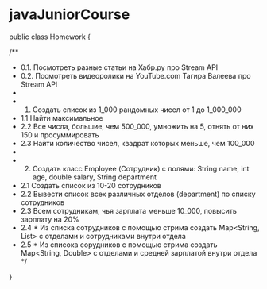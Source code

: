 # javaJuniorCourse
public class Homework {

  /**
   * 0.1. Посмотреть разные статьи на Хабр.ру про Stream API
   * 0.2. Посмотреть видеоролики на YouTube.com Тагира Валеева про Stream API
   *
   * 1. Создать список из 1_000 рандомных чисел от 1 до 1_000_000 
   * 1.1 Найти максимальное
   * 2.2 Все числа, большие, чем 500_000, умножить на 5, отнять от них 150 и просуммировать
   * 2.3 Найти количество чисел, квадрат которых меньше, чем 100_000
   * 
   * 2. Создать класс Employee (Сотрудник) с полями: String name, int age, double salary, String department
   * 2.1 Создать список из 10-20 сотрудников
   * 2.2 Вывести список всех различных отделов (department) по списку сотрудников
   * 2.3 Всем сотрудникам, чья зарплата меньше 10_000, повысить зарплату на 20%
   * 2.4 * Из списка сотрудников с помощью стрима создать Map<String, List<Employee>> с отделами и сотрудниками внутри отдела
   * 2.5 * Из списока сорудников с помощью стрима создать Map<String, Double> с отделами и средней зарплатой внутри отдела
   */

}

